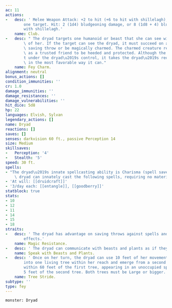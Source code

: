 ```yaml
---
ac: 11
actions:
-   desc: ' Melee Weapon Attack: +2 to hit (+6 to hit with shillelagh), reach 5 ft.,
        one target. Hit: 2 (1d4) bludgeoning damage, or 8 (1d8 + 4) bludgeoning damage
        with shillelagh.'
    name: Club.
-   desc: " The dryad targets one humanoid or beast that she can see within 30 feet\
        \ of her. If the target can see the dryad, it must succeed on a DC 14 Wisdom\
        \ saving throw or be magically charmed. The charmed creature regards the dryad\
        \ as a trusted friend to be heeded and protected. Although the target isn\u2019\
        t under the dryad\u2019s control, it takes the dryad\u2019s requests or actions\
        \ in the most favorable way it can."
    name: Fey Charm.
alignment: neutral
bonus_actions: []
condition_immunities: ''
cr: 1.0
damage_immunities: ''
damage_resistances: ''
damage_vulnerabilities: ''
hit_dice: 5d8
hp: 22
languages: Elvish, Sylvan
legendary_actions: []
name: Dryad
reactions: []
saves: []
senses: darkvision 60 ft., passive Perception 14
size: Medium
skillsaves:
-   Perception: '4'
-   Stealth: '5'
speed: 30 ft.
spells:
- "The dryad\u2019s innate spellcasting ability is Charisma (spell save DC 14). The\
    \ dryad can innately cast the following spells, requiring no material components:"
- 'At will: [[druidcraft]]'
- '3/day each: [[entangle]], [[goodberry]]'
statblock: true
stats:
- 10
- 12
- 11
- 14
- 15
- 18
straits:
-   desc: ' The dryad has advantage on saving throws against spells and other magical
        effects.'
    name: Magic Resistance.
-   desc: ' The dryad can communicate with beasts and plants as if they shared a language.'
    name: Speak with Beasts and Plants.
-   desc: ' Once on her turn, the dryad can use 10 feet of her movement to step magically
        into one living tree within her reach and emerge from a second living tree
        within 60 feet of the first tree, appearing in an unoccupied space within
        5 feet of the second tree. Both trees must be Large or bigger.'
    name: Tree Stride.
subtype: ''
type: fey
---
```

```statblock
monster: Dryad
```